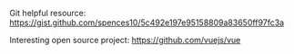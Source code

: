 Git helpful resource: https://gist.github.com/spences10/5c492e197e95158809a83650ff97fc3a

Interesting open source project: https://github.com/vuejs/vue


